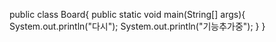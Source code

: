 public class Board{
	public static void main(String[] args){
		System.out.println("다시");
		System.out.println("기능추가중");
	}
}

